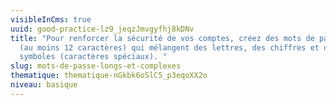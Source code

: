 ```yaml
---
visibleInCms: true
uuid: good-practice-lz9_jeqzJmvgyfhj8kDNv
title: "Pour renforcer la sécurité de vos comptes, créez des mots de passe longs
  (au moins 12 caractères) qui mélangent des lettres, des chiffres et des
  symboles (caractères spéciaux). "
slug: mots-de-passe-longs-et-complexes
thematique: thematique-nGkbk6oSlC5_p3eqoXX2o
niveau: basique
---
```

